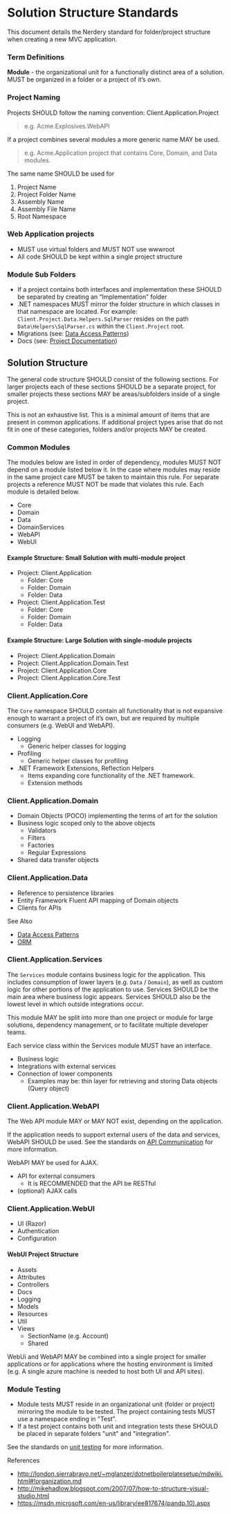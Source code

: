 # Solution Structure Standards

This document details the Nerdery standard for folder/project structure when
creating a new MVC application.

### Term Definitions

**Module** - the organizational unit for a functionally distinct area of a
solution.  MUST be organized in a folder or a project of it’s own.

### Project Naming

Projects SHOULD follow the naming convention: Client.Application.Project

> e.g. Acme.Explosives.WebAPI

If a project combines several modules a more generic name MAY be used.

> e.g. Acme.Application project that contains Core, Domain, and Data modules.

The same name SHOULD be used for

   1. Project Name
   2. Project Folder Name
   3. Assembly Name
   4. Assembly File Name
   5. Root Namespace

### Web Application projects

* MUST use virtual folders and MUST NOT use wwwroot
* All code SHOULD be kept within a single project structure

### Module Sub Folders

* If a project contains both interfaces and implementation these SHOULD be
  separated by creating an “Implementation” folder
* .NET namespaces MUST mirror the folder structure in which classes in that
  namespace are located.  For example: `Client.Project.Data.Helpers.SqlParser`
  resides on the path `Data\Helpers\SqlParser.cs` within the `Client.Project`
  root.
* Migrations (see: [Data Access Patterns](Data_Access_Patterns.md))
* Docs (see: [Project Documentation](Project_Docs.md))

## Solution Structure

The general code structure SHOULD consist of the following sections.  For larger
projects each of these sections SHOULD be a separate project, for smaller
projects these sections MAY be areas/subfolders inside of a single project.

This is not an exhaustive list. This is a minimal amount of items that are
present in common applications. If additional project types arise that do not
fit in one of these categories, folders and/or projects MAY be created.

### Common Modules

The modules below are listed in order of dependency, modules MUST NOT depend on
a module listed below it.  In the case where modules may reside in the same
project care MUST be taken to maintain this rule.  For separate projects a
reference MUST NOT be made that violates this rule. Each module is detailed
below.

* Core
* Domain
* Data
* DomainServices
* WebAPI
* WebUI

#### Example Structure: Small Solution with multi-module project

* Project: Client.Application
   * Folder: Core
   * Folder: Domain
   * Folder: Data
* Project: Client.Application.Test
   * Folder: Core
   * Folder: Domain
   * Folder: Data

#### Example Structure: Large Solution with single-module projects

* Project: Client.Application.Domain
* Project: Client.Application.Domain.Test
* Project: Client.Application.Core
* Project: Client.Application.Core.Test

### Client.Application.Core

The `Core` namespace SHOULD contain all functionality that is not expansive
enough to warrant a project of it’s own, but are required by multiple consumers
(e.g. WebUI and WebAPI).

* Logging
   * Generic helper classes for logging
* Profiling
   * Generic helper classes for profiling
* .NET Framework Extensions, Reflection Helpers
   * Items expanding core functionality of the .NET framework.
   * Extension methods

### Client.Application.Domain

* Domain Objects (POCO) implementing the terms of art for the solution
* Business logic scoped only to the above objects
   * Validators
   * Filters
   * Factories
   * Regular Expressions
* Shared data transfer objects

### Client.Application.Data

* Reference to persistence libraries
* Entity Framework Fluent API mapping of Domain objects
* Clients for APIs

See Also

* [Data Access Patterns](Data_Access_Patterns.md)
* [ORM](ORM.md)

### Client.Application.Services

The `Services` module contains business logic for the application. This includes
consumption of lower layers (e.g. `Data` / `Domain`), as well as custom logic for
other portions of the application to use. Services SHOULD be the main area where
business logic appears. Services SHOULD also be the lowest level in which
outside integrations occur.

This module MAY be split into more than one project or module for large
solutions, dependency management, or to facilitate multiple developer teams.

Each service class within the Services module MUST have an interface.

* Business logic
* Integrations with external services
* Connection of lower components
   * Examples may be: thin layer for retrieving and storing Data objects (Query object)

### Client.Application.WebAPI

The Web API module MAY or MAY NOT exist, depending on the application.

If the application needs to support external users of the data and services,
WebAPI SHOULD be used. See the standards on [API Communication](API_Communication.md)
for more information.

WebAPI MAY be used for AJAX.

* API for external consumers
   * It is RECOMMENDED that the API be RESTful
* (optional) AJAX calls

### Client.Application.WebUI

* UI (Razor)
* Authentication
* Configuration

#### WebUI Project Structure

* Assets
* Attributes
* Controllers
* Docs
* Logging
* Models
* Resources
* Util
* Views
   * SectionName (e.g. Account)
   * Shared

WebUi and WebAPI MAY be combined into a single project for smaller applications
or for applications where the hosting environment is limited (e.g. A single
azure machine is needed to host both UI and API sites).

### Module Testing

* Module tests MUST reside in an organizational unit (folder or project)
  mirroring the module to be tested.  The project containing tests MUST use a
  namespace ending in "Test".
* If a test project contains both unit and integration tests these SHOULD be
  placed in separate folders "unit" and "integration".

See the standards on [unit testing](Unit_Testing.md) for more information.


References
* http://london.sierrabravo.net/~mglanzer/dotnetboilerplatesetup/mdwiki.html#!organization.md
* http://mikehadlow.blogspot.com/2007/07/how-to-structure-visual-studio.html
* https://msdn.microsoft.com/en-us/library/ee817674(pandp.10).aspx
